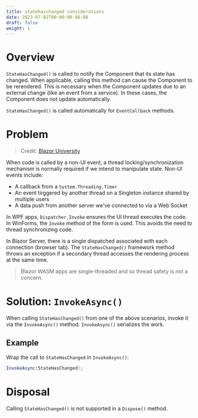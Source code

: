 ```yaml
---
title: statehaschanged considerations
date: 2023-07-02T00:00:00-06:00
draft: false
weight: 1
---
```


# Overview
`StateHasChanged()` is called to notify the Component that its state has changed.  When applicable, calling this method can cause the Component to be rerendered. 
This is necessary when the Component updates due to an external change (like an event from a service). In these cases, the Component does not update automatically.

`StateHasChanged()` is called automatically for `EventCallback` methods.

# Problem
> Credit: [Blazor University](https://blazor-university.com/components/multi-threaded-rendering/invokeasync/)

When code is called by a non-UI event, a thread locking/synchronization mechanism is normally required if we intend to manipulate state.  Non-UI events include:
- A callback from a `System.Threading.Timer`
- An event tirggered by another thread on a Singleton instance shared by multiple users
- A data push from another server we've connected to via a Web Socket

In WPF apps, `Dispatcher.Invoke` ensures the UI thread executes the code. In WinForms, the `Invoke` method of the form is used. This avoids the need to thread synchronizing code.

In Blazor Server, there is a single dispatched associated with each connection (browser tab). The `StateHasChanged()` framework method throws an exception if a secondary thread accesses the rendering process at the same time. 

> Blazor WASM apps are single-threaded and so thread safety is not a concern.

# Solution: `InvokeAsync()` 
When calling `StateHasChanged()` from one of the above scenarios, invoke it via the `InvokeAsync()` method. `InvokeAsync()` serializes the work.

## Example
Wrap the call to `StateHasChanged` in `InvokeAsync()`:  
```cs
InvokeAsync(StateHasChanged);
```

# Disposal
Calling `StateHasChanged()` is not supported in a `Dispose()` method.
